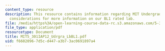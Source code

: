 ```yaml
---
content_type: resource
description: This resource contains information regarding MIT Undergraduate Lab safety
  considerations for more information on our BL1 rated lab.
file: /media/https%3A/open-learning-course-data-rc.s3.amazonaws.com/5-301-chemistry-laboratory-techniques-january-iap-2012/f66020967d5cd447a3b73ac0691897a4_MIT5_301IAP12_Udrgra_LbBL1.pdf
file_type: application/pdf
resourcetype: Document
title: MIT5_301IAP12_Udrgra_LbBL1.pdf
uid: f6602096-7d5c-d447-a3b7-3ac0691897a4
---
```

